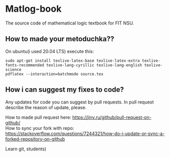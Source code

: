 # Matlog-book
The source code of mathematical logic textbook for FIT NSU.

## How to made your metoduchka??
On ubuntu(i used 20.04 LTS) execute this:
```
sudo apt-get install texlive-latex-base texlive-latex-extra texlive-fonts-recommended texlive-lang-cyrillic texlive-lang-english texlive-science
pdflatex --interaction=batchmode source.tex
```
## How i can suggest my fixes to code?
Any updates for code you can suggest by pull requests. In pull request describe the reason of update, please.

How to made pull request here: https://jinv.ru/github/pull-request-on-github/  
How to sync your fork with repo: https://stackoverflow.com/questions/7244321/how-do-i-update-or-sync-a-forked-repository-on-github

Learn git, students)

